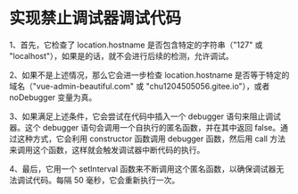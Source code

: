 # 实现禁止调试器调试代码

1、首先，它检查了 location.hostname 是否包含特定的字符串（"127" 或 "localhost"），如果是的话，就不会进行后续的检测，允许调试。

2、如果不是上述情况，那么它会进一步检查 location.hostname 是否等于特定的域名（"vue-admin-beautiful.com" 或 "chu1204505056.gitee.io"），或者 noDebugger 变量为真。

3、如果满足上述条件，它会尝试在代码中插入一个 debugger 语句来阻止调试器。这个 debugger 语句会调用一个自执行的匿名函数，并在其中返回 false。通过这种方式，它会利用 constructor 函数调用 debugger 函数，然后用 call 方法来调用这个函数，这样就会触发调试器中断代码的执行。

4、最后，它用一个 setInterval 函数来不断调用这个匿名函数，以确保调试器无法调试代码。每隔 50 毫秒，它会重新执行一次。